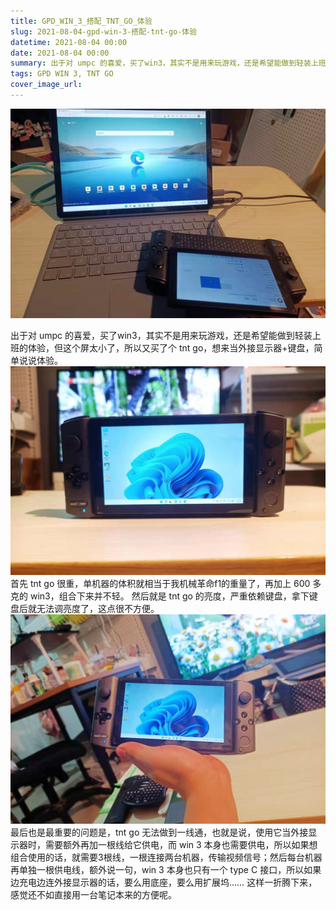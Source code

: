 ```yaml
---
title: GPD_WIN_3_搭配_TNT_GO_体验
slug: 2021-08-04-gpd-win-3-搭配-tnt-go-体验
datetime: 2021-08-04 00:00
date: 2021-08-04 00:00
summary: 出于对 umpc 的喜爱，买了win3，其实不是用来玩游戏，还是希望能做到轻装上班的体验，但这个屏太...
tags: GPD WIN 3, TNT GO
cover_image_url: 
---
```

![08072-dlj7wwjb2x.png](../assets/2021/08/322917778.png)
<!--more-->
出于对 umpc 的喜爱，买了win3，其实不是用来玩游戏，还是希望能做到轻装上班的体验，但这个屏太小了，所以又买了个 tnt go，想来当外接显示器+键盘，简单说说体验。
![65984-3bqzwj3bd7k.png](../assets/2021/08/2182142427.png)首先 tnt go 很重，单机器的体积就相当于我机械革命f1的重量了，再加上 600 多克的 win3，组合下来并不轻。
然后就是 tnt go 的亮度，严重依赖键盘，拿下键盘后就无法调亮度了，这点很不方便。
![71070-pkate2338us.png](../assets/2021/08/2240933568.png)最后也是最重要的问题是，tnt go 无法做到一线通，也就是说，使用它当外接显示器时，需要额外再加一根线给它供电，而 win 3 本身也需要供电，所以如果想组合使用的话，就需要3根线，一根连接两台机器，传输视频信号；然后每台机器再单独一根供电线，额外说一句，win 3 本身也只有一个 type C 接口，所以如果边充电边连外接显示器的话，要么用底座，要么用扩展坞……
这样一折腾下来，感觉还不如直接用一台笔记本来的方便呢。